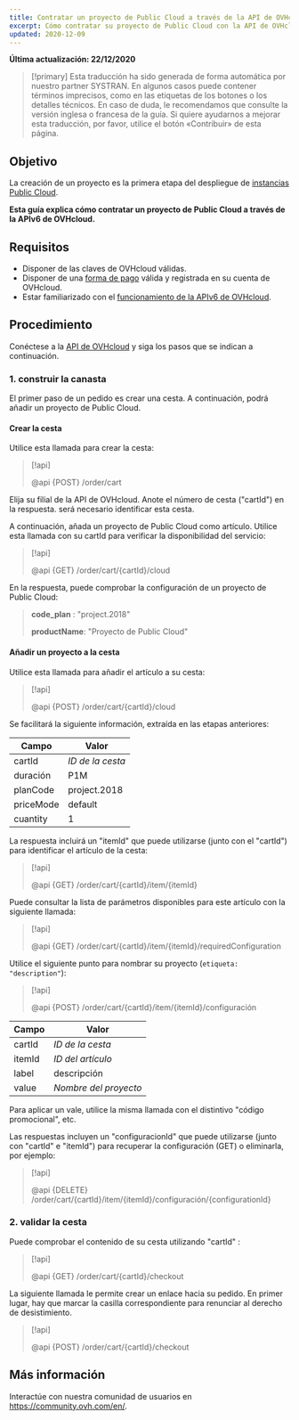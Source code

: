 ```yaml
---
title: Contratar un proyecto de Public Cloud a través de la API de OVHcloud
excerpt: Cómo contratar su proyecto de Public Cloud con la API de OVHcloud
updated: 2020-12-09
---
```


**Última actualización: 22/12/2020**

> [!primary]
> Esta traducción ha sido generada de forma automática por nuestro partner SYSTRAN. En algunos casos puede contener términos imprecisos, como en las etiquetas de los botones o los detalles técnicos. En caso de duda, le recomendamos que consulte la versión inglesa o francesa de la guía. Si quiere ayudarnos a mejorar esta traducción, por favor, utilice el botón «Contribuir» de esta página.
> 

## Objetivo

La creación de un proyecto es la primera etapa del despliegue de [instancias Public Cloud](https://www.ovhcloud.com/es/public-cloud/).

**Esta guía explica cómo contratar un proyecto de Public Cloud a través de la APIv6 de OVHcloud.**

## Requisitos

- Disponer de las claves de OVHcloud válidas.
- Disponer de una [forma de pago](/pages/account/billing/manage-payment-methods) válida y registrada en su cuenta de OVHcloud.
- Estar familiarizado con el [funcionamiento de la APIv6 de OVHcloud](/pages/account/api/first-steps).

## Procedimiento

Conéctese a la [API de OVHcloud](https://api.ovh.com/) y siga los pasos que se indican a continuación.

### 1\. construir la canasta

El primer paso de un pedido es crear una cesta. A continuación, podrá añadir un proyecto de Public Cloud.

#### Crear la cesta

Utilice esta llamada para crear la cesta:

> [!api]
>
> @api {POST} /order/cart
>

Elija su filial de la API de OVHcloud. Anote el número de cesta ("cartId") en la respuesta. será necesario identificar esta cesta.

A continuación, añada un proyecto de Public Cloud como artículo. Utilice esta llamada con su cartId para verificar la disponibilidad del servicio:

> [!api]
>
> @api {GET} /order/cart/{cartId}/cloud
>

En la respuesta, puede comprobar la configuración de un proyecto de Public Cloud:

>
>**code_plan** : "project.2018"
>
>**productName**: "Proyecto de Public Cloud"
>

#### Añadir un proyecto a la cesta

Utilice esta llamada para añadir el artículo a su cesta:

> [!api]
>
> @api {POST} /order/cart/{cartId}/cloud
>

Se facilitará la siguiente información, extraída en las etapas anteriores:

|Campo|Valor|
|---|---|
|cartId|*ID de la cesta*|
|duración|P1M|
|planCode|project.2018|
|priceMode|default|
|cuantity|1|

La respuesta incluirá un "itemId" que puede utilizarse (junto con el "cartId") para identificar el artículo de la cesta:

> [!api]
>
> @api {GET} /order/cart/{cartId}/item/{itemId}
>

Puede consultar la lista de parámetros disponibles para este artículo con la siguiente llamada:

> [!api]
>
> @api {GET} /order/cart/{cartId}/item/{itemId}/requiredConfiguration
>

Utilice el siguiente punto para nombrar su proyecto (`etiqueta: "description"`):

> [!api]
>
> @api {POST} /order/cart/{cartId}/item/{itemId}/configuración
>

|Campo|Valor|
|---|---|
|cartId|*ID de la cesta*|
|itemId|*ID del artículo*|
|label|descripción|
|value|*Nombre del proyecto*|

Para aplicar un vale, utilice la misma llamada con el distintivo "código promocional", etc.

Las respuestas incluyen un "configuracionId" que puede utilizarse (junto con "cartId" e "itemId") para recuperar la configuración (GET) o eliminarla, por ejemplo:

> [!api]
>
> @api {DELETE} /order/cart/{cartId}/item/{itemId}/configuración/{configurationId}
>


### 2\. validar la cesta

Puede comprobar el contenido de su cesta utilizando "cartId" :

> [!api]
>
> @api {GET} /order/cart/{cartId}/checkout
>

La siguiente llamada le permite crear un enlace hacia su pedido. En primer lugar, hay que marcar la casilla correspondiente para renunciar al derecho de desistimiento.

> [!api]
>
> @api {POST} /order/cart/{cartId}/checkout
>


## Más información

Interactúe con nuestra comunidad de usuarios en <https://community.ovh.com/en/>.

